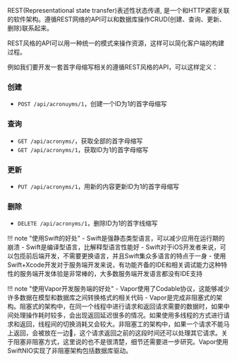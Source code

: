 REST(Representational state transfer)表述性状态传递, 是一个和HTTP紧密关联的软件架构。遵循REST网络的API可以和数据库操作CRUD(创建、查询、更新、删除)联系起来。

REST风格的API可以用一种统一的模式来操作资源，这样可以简化客户端的构建过程。


例如我们要开发一套首字母缩写相关的遵循REST风格的API，可以这样定义：

### 创建
- `POST /api/acronuyms/1`，创建一个ID为1的首字母缩写

### 查询
- `GET /api/acronyms/`，获取全部的首字母缩写
- `GET /api/acronyms/1`，获取ID为1的首字母缩写
  
### 更新
- `PUT /api/acronyms/1`，用新的内容更新ID为1的首字母缩写

### 删除
- `DELETE /api/acronyms/1`，删除ID为1的首字线缩写
  


!!! note "使用Swift的好处"
    - Swift是强静态类型语言，可以减少应用在运行期的崩溃
    - Swift是编译型语言，比解释型语言性能好
    - Swift对于iOS开发者来说，可以包揽前后端开发，不需要更换语言，并且Swift集众多语言的特点于一身
    - 使用Swift+Xcode开发对于服务端开发来说，有功能齐备的IDE和相关调试能力这种特性的服务端开发体验是非常棒的，大多数服务端开发语言都没有IDE支持
  
!!! note "使用Vapor开发服务端的好处"
    - Vapor使用了Codable协议，这能够减少许多数据在模型和数据库之间转换格式的相关代码
    - Vapor是完成非阻塞式的架构。阻塞式的架构中，在同一个线程中进行请求和返回请求需要的数据时，如果中间处理操作耗时较多，会出现返回延迟很多的情况。如果使用多线程的方式进行请求和返回，线程间的切换消耗又会较大。非阻塞工的架构中，如果一个请求不能马上返回，会被放在一边，这个请求返回之前的这段时间还可以处理其它请求。关于阻塞非阻塞方式，这里说的也不是很清楚，细节还需要进一步研究。Vapor使用SwiftNIO实现了非阻塞架构包括数据库驱动。